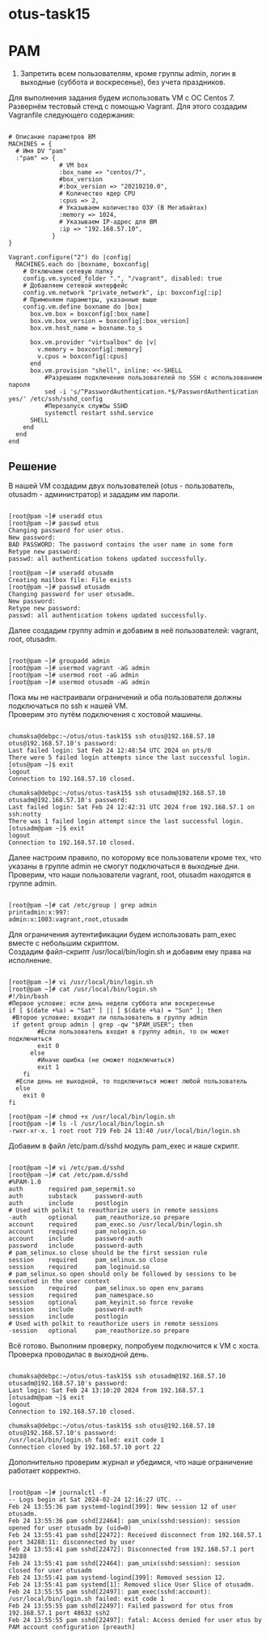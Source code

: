 # otus-task15

# PAM

1. Запретить всем пользователям, кроме группы admin, логин в выходные (суббота и воскресенье), без учета праздников.

Для выполнения задания будем использовать VM с ОС Centos 7. \
Развернём тестовый стенд с помощью Vagrant. Для этого создадим Vagranfile следующего содержания:
```

# Описание параметров ВМ
MACHINES = {
  # Имя DV "pam"
  :"pam" => {
              # VM box
              :box_name => "centos/7",
              #box_version
              #:box_version => "20210210.0",
              # Количество ядер CPU
              :cpus => 2,
              # Указываем количество ОЗУ (В Мегабайтах)
              :memory => 1024,
              # Указываем IP-адрес для ВМ
              :ip => "192.168.57.10",
            }
}

Vagrant.configure("2") do |config|
  MACHINES.each do |boxname, boxconfig|
    # Отключаем сетевую папку
    config.vm.synced_folder ".", "/vagrant", disabled: true
    # Добавляем сетевой интерфейс
    config.vm.network "private_network", ip: boxconfig[:ip]
    # Применяем параметры, указанные выше
    config.vm.define boxname do |box|
      box.vm.box = boxconfig[:box_name]
      box.vm.box_version = boxconfig[:box_version]
      box.vm.host_name = boxname.to_s

      box.vm.provider "virtualbox" do |v|
        v.memory = boxconfig[:memory]
        v.cpus = boxconfig[:cpus]
      end
      box.vm.provision "shell", inline: <<-SHELL
          #Разрешаем подключение пользователей по SSH с использованием пароля
          sed -i 's/^PasswordAuthentication.*$/PasswordAuthentication yes/' /etc/ssh/sshd_config
          #Перезапуск службы SSHD
          systemctl restart sshd.service
  	  SHELL
    end
  end
end
```

## Решение

В нашей VM создадим двух пользователей (otus - пользователь, otusadm - администратор) и зададим им пароли.
```

[root@pam ~]# useradd otus
[root@pam ~]# passwd otus
Changing password for user otus.
New password: 
BAD PASSWORD: The password contains the user name in some form
Retype new password: 
passwd: all authentication tokens updated successfully.

[root@pam ~]# useradd otusadm
Creating mailbox file: File exists
[root@pam ~]# passwd otusadm 
Changing password for user otusadm.
New password: 
Retype new password: 
passwd: all authentication tokens updated successfully.
```

Далее создадим группу admin и добавим в неё пользователей: vagrant, root, otusadm.
```

[root@pam ~]# groupadd admin
[root@pam ~]# usermod vagrant -aG admin 
[root@pam ~]# usermod root -aG admin 
[root@pam ~]# usermod otusadm -aG admin 
```

Пока мы не настраивали ограничений и оба пользователя должны подключаться по ssh к нашей VM.\
Проверим это путём подключения с хостовой машины.
```

chumaksa@debpc:~/otus/otus-task15$ ssh otus@192.168.57.10
otus@192.168.57.10's password: 
Last failed login: Sat Feb 24 12:48:54 UTC 2024 on pts/0
There were 5 failed login attempts since the last successful login.
[otus@pam ~]$ exit
logout
Connection to 192.168.57.10 closed.

chumaksa@debpc:~/otus/otus-task15$ ssh otusadm@192.168.57.10
otusadm@192.168.57.10's password: 
Last failed login: Sat Feb 24 12:42:31 UTC 2024 from 192.168.57.1 on ssh:notty
There was 1 failed login attempt since the last successful login.
[otusadm@pam ~]$ exit
logout
Connection to 192.168.57.10 closed.
```

Далее настроим правило, по которому все пользователи кроме тех, что указаны в группе admin не смогут подключаться в выходные дни. \
Проверим, что наши пользователи vagrant, root, otusadm находятся в группе admin.
```

[root@pam ~]# cat /etc/group | grep admin
printadmin:x:997:
admin:x:1003:vagrant,root,otusadm
```

Для ограничения аутентификации будем использовать pam_exec вместе с небольшим скриптом. \
Создадим файл-скрипт /usr/local/bin/login.sh и добавим ему права на исполнение.
```

[root@pam ~]# vi /usr/local/bin/login.sh
[root@pam ~]# cat /usr/local/bin/login.sh
#!/bin/bash
#Первое условие: если день недели суббота или воскресенье
if [ $(date +%a) = "Sat" ] || [ $(date +%a) = "Sun" ]; then
 #Второе условие: входит ли пользователь в группу admin
 if getent group admin | grep -qw "$PAM_USER"; then
        #Если пользователь входит в группу admin, то он может подключиться
        exit 0
      else
        #Иначе ошибка (не сможет подключиться)
        exit 1
    fi
  #Если день не выходной, то подключиться может любой пользователь
  else
    exit 0
fi

[root@pam ~]# chmod +x /usr/local/bin/login.sh
[root@pam ~]# ls -l /usr/local/bin/login.sh
-rwxr-xr-x. 1 root root 719 Feb 24 13:40 /usr/local/bin/login.sh
```

Добавим в файл /etc/pam.d/sshd модуль pam_exec и наше скрипт.
```

[root@pam ~]# vi /etc/pam.d/sshd 
[root@pam ~]# cat /etc/pam.d/sshd
#%PAM-1.0
auth	   required	pam_sepermit.so
auth       substack     password-auth
auth       include      postlogin
# Used with polkit to reauthorize users in remote sessions
-auth      optional     pam_reauthorize.so prepare
account	   required     pam_exec.so /usr/local/bin/login.sh	
account    required     pam_nologin.so
account    include      password-auth
password   include      password-auth
# pam_selinux.so close should be the first session rule
session    required     pam_selinux.so close
session    required     pam_loginuid.so
# pam_selinux.so open should only be followed by sessions to be executed in the user context
session    required     pam_selinux.so open env_params
session    required     pam_namespace.so
session    optional     pam_keyinit.so force revoke
session    include      password-auth
session    include      postlogin
# Used with polkit to reauthorize users in remote sessions
-session   optional     pam_reauthorize.so prepare
```

Всё готово. Выполним проверку, попробуем подключится к VM с хоста.\
Проверка проводилас в выходной день.
```

chumaksa@debpc:~/otus/otus-task15$ ssh otusadm@192.168.57.10
otusadm@192.168.57.10's password: 
Last login: Sat Feb 24 13:10:20 2024 from 192.168.57.1
[otusadm@pam ~]$ exit
logout
Connection to 192.168.57.10 closed.

chumaksa@debpc:~/otus/otus-task15$ ssh otus@192.168.57.10
otus@192.168.57.10's password: 
/usr/local/bin/login.sh failed: exit code 1
Connection closed by 192.168.57.10 port 22
```

Дополнительно проверим журнал и убедимся, что наше ограничение работает корректно.
```

[root@pam ~]# journalctl -f
-- Logs begin at Sat 2024-02-24 12:16:27 UTC. --
Feb 24 13:55:36 pam systemd-logind[399]: New session 12 of user otusadm.
Feb 24 13:55:36 pam sshd[22464]: pam_unix(sshd:session): session opened for user otusadm by (uid=0)
Feb 24 13:55:41 pam sshd[22472]: Received disconnect from 192.168.57.1 port 34288:11: disconnected by user
Feb 24 13:55:41 pam sshd[22472]: Disconnected from 192.168.57.1 port 34288
Feb 24 13:55:41 pam sshd[22464]: pam_unix(sshd:session): session closed for user otusadm
Feb 24 13:55:41 pam systemd-logind[399]: Removed session 12.
Feb 24 13:55:41 pam systemd[1]: Removed slice User Slice of otusadm.
Feb 24 13:55:55 pam sshd[22497]: pam_exec(sshd:account): /usr/local/bin/login.sh failed: exit code 1
Feb 24 13:55:55 pam sshd[22497]: Failed password for otus from 192.168.57.1 port 48632 ssh2
Feb 24 13:55:55 pam sshd[22497]: fatal: Access denied for user otus by PAM account configuration [preauth]
```





